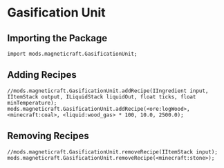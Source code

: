 # Gasification Unit

## Importing the Package
```zenscript
import mods.magneticraft.GasificationUnit;
```

## Adding Recipes
```zenscript
//mods.magneticraft.GasificationUnit.addRecipe(IIngredient input, IItemStack output, ILiquidStack liquidOut, float ticks, float minTemperature);
mods.magneticraft.GasificationUnit.addRecipe(<ore:logWood>, <minecraft:coal>, <liquid:wood_gas> * 100, 10.0, 2500.0);
```

## Removing Recipes
```zenscript
//mods.magneticraft.GasificationUnit.removeRecipe(IItemStack input);
mods.magneticraft.GasificationUnit.removeRecipe(<minecraft:stone>);
```
